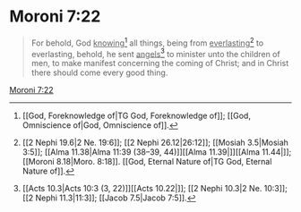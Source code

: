 # Moroni 7:22

> For behold, God <u>knowing</u>[^a] all things, being from <u>everlasting</u>[^b] to everlasting, behold, he sent <u>angels</u>[^c] to minister unto the children of men, to make manifest concerning the coming of Christ; and in Christ there should come every good thing.

[Moroni 7:22](https://www.churchofjesuschrist.org/study/scriptures/bofm/moro/7?lang=eng&id=p22#p22)


[^a]: [[God, Foreknowledge of|TG God, Foreknowledge of]]; [[God, Omniscience of|God, Omniscience of]].  
[^b]: [[2 Nephi 19.6|2 Ne. 19:6]]; [[2 Nephi 26.12|26:12]]; [[Mosiah 3.5|Mosiah 3:5]]; [[Alma 11.38|Alma 11:39 (38–39, 44)]][[Alma 11.39|]][[Alma 11.44|]]; [[Moroni 8.18|Moro. 8:18]]. [[God, Eternal Nature of|TG God, Eternal Nature of]].  
[^c]: [[Acts 10.3|Acts 10:3 (3, 22)]][[Acts 10.22|]]; [[2 Nephi 10.3|2 Ne. 10:3]]; [[2 Nephi 11.3|11:3]]; [[Jacob 7.5|Jacob 7:5]].  
